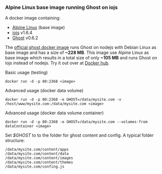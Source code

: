 ### Alpine Linux base image running Ghost on iojs

A docker image containing:

* [Alpine Linux](http://alpinelinux.org/) (base image)
* [iojs](https://iojs.org/) v1.6.4
* [Ghost](https://ghost.org/download/) v0.6.2

The [official ghost docker image](https://registry.hub.docker.com/u/library/ghost/) runs Ghost on nodejs with Debian Linux as base image and has a size of **~228 MB**.
This image use Alpine Linux as base image which results in a total size of only **~105 MB** and runs Ghost on iojs instead of nodejs.
Try it out over at [Docker hub](https://registry.hub.docker.com/u/fractalf/ghost/).

Basic usage (testing)
```
docker run -d -p 80:2368 <image>
```

Advanced usage (docker data volume)
```
docker run -d -p 80:2368 -e GHOST=/data/mysite.com -v /host/www/mysite.com:/data/mysite.com <image>
```

Advanced usage (docker data volume container)
```
docker run -d -p 80:2368 -e GHOST=/data/mysite.com --volumes-from dataContainer <image>
```

Set *$GHOST* to to the folder for ghost content and config.
A typical folder structure:
```
/data/mysite.com/content/apps
/data/mysite.com/content/data
/data/mysite.com/content/images
/data/mysite.com/content/themes
/data/mysite.com/confing.js
```
